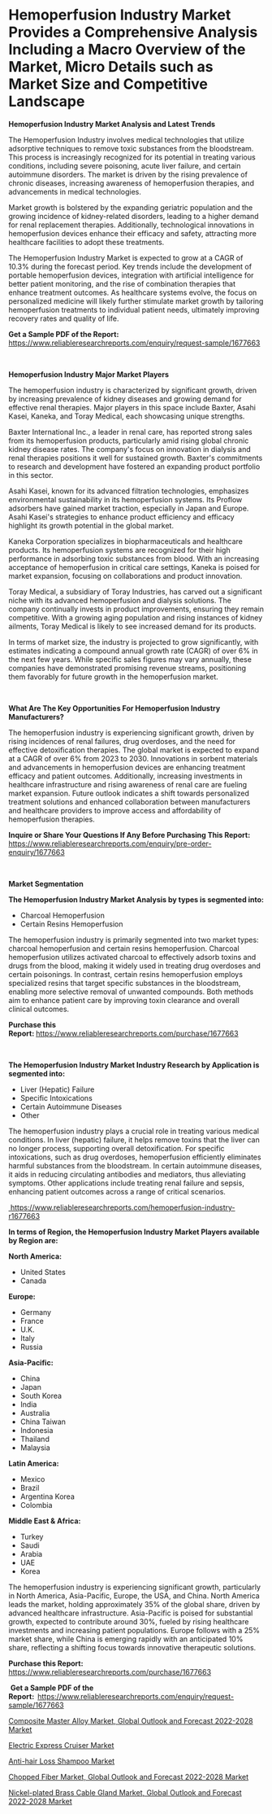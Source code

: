 <p><h1>Hemoperfusion Industry Market Provides a Comprehensive Analysis Including a Macro Overview of the Market, Micro Details such as Market Size and Competitive Landscape</h1></p><p><strong>Hemoperfusion Industry Market Analysis and Latest Trends</strong></p>
<p><p>The Hemoperfusion Industry involves medical technologies that utilize adsorptive techniques to remove toxic substances from the bloodstream. This process is increasingly recognized for its potential in treating various conditions, including severe poisoning, acute liver failure, and certain autoimmune disorders. The market is driven by the rising prevalence of chronic diseases, increasing awareness of hemoperfusion therapies, and advancements in medical technologies.</p><p>Market growth is bolstered by the expanding geriatric population and the growing incidence of kidney-related disorders, leading to a higher demand for renal replacement therapies. Additionally, technological innovations in hemoperfusion devices enhance their efficacy and safety, attracting more healthcare facilities to adopt these treatments.</p><p>The Hemoperfusion Industry Market is expected to grow at a CAGR of 10.3% during the forecast period. Key trends include the development of portable hemoperfusion devices, integration with artificial intelligence for better patient monitoring, and the rise of combination therapies that enhance treatment outcomes. As healthcare systems evolve, the focus on personalized medicine will likely further stimulate market growth by tailoring hemoperfusion treatments to individual patient needs, ultimately improving recovery rates and quality of life.</p></p>
<p><strong>Get a Sample PDF of the Report:&nbsp;</strong> <a href="https://www.reliableresearchreports.com/enquiry/request-sample/1677663?utm_campaign=5&utm_medium=2&utm_source=Github&utm_content=ia&utm_term=14102024&utm_id=hemoperfusion-industry">https://www.reliableresearchreports.com/enquiry/request-sample/1677663</a></p>
<p>&nbsp;</p>
<p><strong>Hemoperfusion Industry Major Market Players</strong></p>
<p><p>The hemoperfusion industry is characterized by significant growth, driven by increasing prevalence of kidney diseases and growing demand for effective renal therapies. Major players in this space include Baxter, Asahi Kasei, Kaneka, and Toray Medical, each showcasing unique strengths.</p><p>Baxter International Inc., a leader in renal care, has reported strong sales from its hemoperfusion products, particularly amid rising global chronic kidney disease rates. The company's focus on innovation in dialysis and renal therapies positions it well for sustained growth. Baxter's commitments to research and development have fostered an expanding product portfolio in this sector.</p><p>Asahi Kasei, known for its advanced filtration technologies, emphasizes environmental sustainability in its hemoperfusion systems. Its Proflow adsorbers have gained market traction, especially in Japan and Europe. Asahi Kasei's strategies to enhance product efficiency and efficacy highlight its growth potential in the global market.</p><p>Kaneka Corporation specializes in biopharmaceuticals and healthcare products. Its hemoperfusion systems are recognized for their high performance in adsorbing toxic substances from blood. With an increasing acceptance of hemoperfusion in critical care settings, Kaneka is poised for market expansion, focusing on collaborations and product innovation.</p><p>Toray Medical, a subsidiary of Toray Industries, has carved out a significant niche with its advanced hemoperfusion and dialysis solutions. The company continually invests in product improvements, ensuring they remain competitive. With a growing aging population and rising instances of kidney ailments, Toray Medical is likely to see increased demand for its products.</p><p>In terms of market size, the industry is projected to grow significantly, with estimates indicating a compound annual growth rate (CAGR) of over 6% in the next few years. While specific sales figures may vary annually, these companies have demonstrated promising revenue streams, positioning them favorably for future growth in the hemoperfusion market.</p></p>
<p>&nbsp;</p>
<p><strong>What Are The Key Opportunities For Hemoperfusion Industry Manufacturers?</strong></p>
<p><p>The hemoperfusion industry is experiencing significant growth, driven by rising incidences of renal failures, drug overdoses, and the need for effective detoxification therapies. The global market is expected to expand at a CAGR of over 6% from 2023 to 2030. Innovations in sorbent materials and advancements in hemoperfusion devices are enhancing treatment efficacy and patient outcomes. Additionally, increasing investments in healthcare infrastructure and rising awareness of renal care are fueling market expansion. Future outlook indicates a shift towards personalized treatment solutions and enhanced collaboration between manufacturers and healthcare providers to improve access and affordability of hemoperfusion therapies.</p></p>
<p><strong>Inquire or Share Your Questions If Any Before Purchasing This Report:</strong> <a href="https://www.reliableresearchreports.com/enquiry/pre-order-enquiry/1677663?utm_campaign=5&utm_medium=2&utm_source=Github&utm_content=ia&utm_term=14102024&utm_id=hemoperfusion-industry">https://www.reliableresearchreports.com/enquiry/pre-order-enquiry/1677663</a></p>
<p>&nbsp;</p>
<p><strong>Market Segmentation</strong></p>
<p><strong>The Hemoperfusion Industry Market Analysis by types is segmented into:</strong></p>
<p><ul><li>Charcoal Hemoperfusion</li><li>Certain Resins Hemoperfusion</li></ul></p>
<p><p>The hemoperfusion industry is primarily segmented into two market types: charcoal hemoperfusion and certain resins hemoperfusion. Charcoal hemoperfusion utilizes activated charcoal to effectively adsorb toxins and drugs from the blood, making it widely used in treating drug overdoses and certain poisonings. In contrast, certain resins hemoperfusion employs specialized resins that target specific substances in the bloodstream, enabling more selective removal of unwanted compounds. Both methods aim to enhance patient care by improving toxin clearance and overall clinical outcomes.</p></p>
<p><strong>Purchase this Report:&nbsp;</strong><a href="https://www.reliableresearchreports.com/purchase/1677663?utm_campaign=5&utm_medium=2&utm_source=Github&utm_content=ia&utm_term=14102024&utm_id=hemoperfusion-industry">https://www.reliableresearchreports.com/purchase/1677663</a></p>
<p>&nbsp;</p>
<p><strong>The Hemoperfusion Industry Market Industry Research by Application is segmented into:</strong></p>
<p><ul><li>Liver (Hepatic) Failure</li><li>Specific Intoxications</li><li>Certain Autoimmune Diseases</li><li>Other</li></ul></p>
<p><p>The hemoperfusion industry plays a crucial role in treating various medical conditions. In liver (hepatic) failure, it helps remove toxins that the liver can no longer process, supporting overall detoxification. For specific intoxications, such as drug overdoses, hemoperfusion efficiently eliminates harmful substances from the bloodstream. In certain autoimmune diseases, it aids in reducing circulating antibodies and mediators, thus alleviating symptoms. Other applications include treating renal failure and sepsis, enhancing patient outcomes across a range of critical scenarios.</p></p>
<p><a href="https://www.reliableresearchreports.com/hemoperfusion-industry-r1677663?utm_campaign=5&utm_medium=2&utm_source=Github&utm_content=ia&utm_term=14102024&utm_id=hemoperfusion-industry">&nbsp;https://www.reliableresearchreports.com/hemoperfusion-industry-r1677663</a></p>
<p><strong>In terms of Region, the Hemoperfusion Industry Market Players available by Region are:</strong></p>
<p>
    <p> <strong> North America: </strong>
        <ul>
            <li>United States</li>
            <li>Canada</li>
        </ul>
        </p> 
    <p> <strong> Europe: </strong>
        <ul>
            <li>Germany</li>
            <li>France</li>
            <li>U.K.</li>
            <li>Italy</li>
            <li>Russia</li>
        </ul>
        </p> 
    <p> <strong> Asia-Pacific: </strong>
        <ul>
            <li>China</li>
            <li>Japan</li>
            <li>South Korea</li>
            <li>India</li>
            <li>Australia</li>
            <li>China Taiwan</li>
            <li>Indonesia</li>
            <li>Thailand</li>
            <li>Malaysia</li>
        </ul>
        </p> 
    <p> <strong> Latin America: </strong>
        <ul>
            <li>Mexico</li>
            <li>Brazil</li>
            <li>Argentina Korea</li>
            <li>Colombia</li>
        </ul>
        </p> 
    <p> <strong> Middle East & Africa: </strong>
        <ul>
            <li>Turkey</li>
            <li>Saudi</li>
            <li>Arabia</li>
            <li>UAE</li>
            <li>Korea</li>
        </ul>
    </p>
    </p>
<p><p>The hemoperfusion industry is experiencing significant growth, particularly in North America, Asia-Pacific, Europe, the USA, and China. North America leads the market, holding approximately 35% of the global share, driven by advanced healthcare infrastructure. Asia-Pacific is poised for substantial growth, expected to contribute around 30%, fueled by rising healthcare investments and increasing patient populations. Europe follows with a 25% market share, while China is emerging rapidly with an anticipated 10% share, reflecting a shifting focus towards innovative therapeutic solutions.</p></p>
<p><strong>Purchase this Report: </strong><a href="https://www.reliableresearchreports.com/purchase/1677663?utm_campaign=5&utm_medium=2&utm_source=Github&utm_content=ia&utm_term=14102024&utm_id=hemoperfusion-industry">https://www.reliableresearchreports.com/purchase/1677663</a></p>
<p>&nbsp;<strong>Get a Sample PDF of the Report:&nbsp;&nbsp;</strong><a href="https://www.reliableresearchreports.com/enquiry/request-sample/1677663?utm_campaign=5&utm_medium=2&utm_source=Github&utm_content=ia&utm_term=14102024&utm_id=hemoperfusion-industry">https://www.reliableresearchreports.com/enquiry/request-sample/1677663</a></p>
<p><strong></strong></p>
<p><p><a href="https://www.linkedin.com/pulse/composite-master-alloy-market-global-outlook-forecast-2022-2028-mm0if?utm_campaign=5&utm_medium=2&utm_source=Github&utm_content=ia&utm_term=14102024&utm_id=hemoperfusion-industry">Composite Master Alloy Market, Global Outlook and Forecast 2022-2028 Market</a></p><p><a href="https://github.com/FlorianWolf90/Market-Research-Report-List-1/blob/main/electric-express-cruiser-market.md?utm_campaign=5&utm_medium=2&utm_source=Github&utm_content=ia&utm_term=14102024&utm_id=hemoperfusion-industry">Electric Express Cruiser Market</a></p><p><a href="https://github.com/NargisHussain75/Market-Research-Report-List-1/blob/main/anti-hair-loss-shampoo-market.md?utm_campaign=5&utm_medium=2&utm_source=Github&utm_content=ia&utm_term=14102024&utm_id=hemoperfusion-industry">Anti-hair Loss Shampoo Market</a></p><p><a href="https://www.linkedin.com/pulse/navigating-global-chopped-fiber-market-outlook-forecast-2022-2028-bimqf?utm_campaign=5&utm_medium=2&utm_source=Github&utm_content=ia&utm_term=14102024&utm_id=hemoperfusion-industry">Chopped Fiber Market, Global Outlook and Forecast 2022-2028 Market</a></p><p><a href="https://www.linkedin.com/pulse/surfing-nickel-plated-brass-cable-gland-market-global-outlook-8keyf?utm_campaign=5&utm_medium=2&utm_source=Github&utm_content=ia&utm_term=14102024&utm_id=hemoperfusion-industry">Nickel-plated Brass Cable Gland Market, Global Outlook and Forecast 2022-2028 Market</a></p></p>
